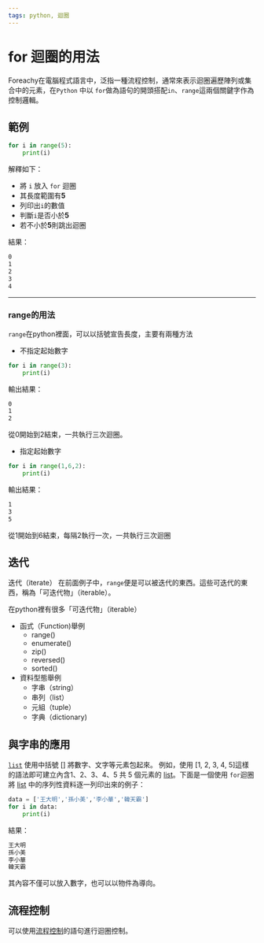 ```yaml
---
tags: python, 迴圈
---
```


# for 迴圈的用法

Foreachy在電腦程式語言中，泛指一種流程控制，通常來表示迴圈遍歷陣列或集合中的元素，在`Python` 中以 `for`做為語句的開頭搭配`in`、`range`這兩個關鍵字作為控制邏輯。

## 範例

```py
for i in range(5):
    print(i)
```

解釋如下：

- 將 `i` 放入 `for` 迴圈
- 其長度範圍有**5**
- 列印出`i`的數值
- 判斷`i`是否小於**5**
- 若不小於**5**則跳出迴圈

結果：

```sh
0
1
2
3
4
```

---

### range的用法

`range`在python裡面，可以以括號宣告長度，主要有兩種方法

- 不指定起始數字

```py
for i in range(3):
    print(i)
```

輸出結果：

```sh
0
1
2
```

從0開始到2結束，一共執行三次迴圈。

- 指定起始數字

```py
for i in range(1,6,2):
    print(i)
```

輸出結果：

```sh
1
3
5
```

從1開始到6結束，每隔2執行一次，一共執行三次迴圈

## 迭代

迭代（iterate）
在前面例子中，`range`便是可以被迭代的東西。這些可迭代的東西，稱為「可迭代物」（iterable）。

在python裡有很多「可迭代物」（iterable）

- 函式（Function)舉例
  - range()
  - enumerate()
  - zip()
  - reversed()
  - sorted()
- 資料型態舉例
  - 字串（string）
  - 串列（list）
  - 元組（tuple）
  - 字典（dictionary)

## 與字串的應用

[`list`](python_列表.md) 使用中括號 \[\] 將數字、文字等元素包起來。
例如，使用 \[1, 2, 3, 4, 5\]這樣的語法即可建立內含1、2、3、4、5 共 5 個元素的 [list](python_列表.md)。下面是一個使用 `for`迴圈將 [list](python_列表.md) 中的序列性資料逐一列印出來的例子：

```py
data = ['王大明','孫小美','李小華','韓天霸']
for i in data:
    print(i)
```

結果：

```sh
王大明
孫小美
李小華
韓天霸
```

其內容不僅可以放入數字，也可以以物件為導向。

## 流程控制

可以使用[流程控制](python_流程控制.md)的語句進行迴圈控制。
